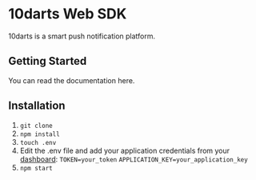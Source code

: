 # 10darts Web SDK

10darts is a smart push notification platform.

## Getting Started

You can read the documentation here.

## Installation

1. `git clone `
2. `npm install`
3. `touch .env`
4. Edit the .env file and add your application credentials from your [dashboard](https://10darts.com/app/applications):
  `TOKEN=your_token`
  `APPLICATION_KEY=your_application_key`
5. `npm start`
